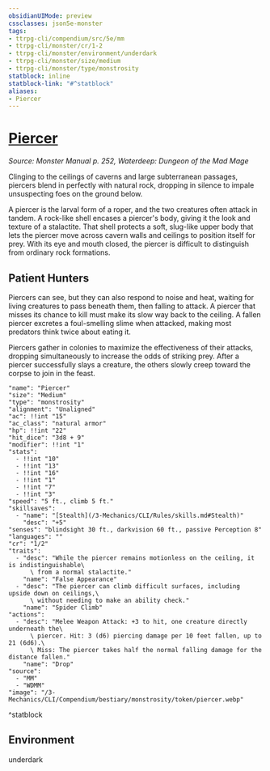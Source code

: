 ```yaml
---
obsidianUIMode: preview
cssclasses: json5e-monster
tags:
- ttrpg-cli/compendium/src/5e/mm
- ttrpg-cli/monster/cr/1-2
- ttrpg-cli/monster/environment/underdark
- ttrpg-cli/monster/size/medium
- ttrpg-cli/monster/type/monstrosity
statblock: inline
statblock-link: "#^statblock"
aliases:
- Piercer
---
```

# [Piercer](3-Mechanics\CLI\Compendium\bestiary\monstrosity/piercer.md)
*Source: Monster Manual p. 252, Waterdeep: Dungeon of the Mad Mage*  

Clinging to the ceilings of caverns and large subterranean passages, piercers blend in perfectly with natural rock, dropping in silence to impale unsuspecting foes on the ground below.

A piercer is the larval form of a roper, and the two creatures often attack in tandem. A rock-like shell encases a piercer's body, giving it the look and texture of a stalactite. That shell protects a soft, slug-like upper body that lets the piercer move across cavern walls and ceilings to position itself for prey. With its eye and mouth closed, the piercer is difficult to distinguish from ordinary rock formations.

## Patient Hunters

Piercers can see, but they can also respond to noise and heat, waiting for living creatures to pass beneath them, then falling to attack. A piercer that misses its chance to kill must make its slow way back to the ceiling. A fallen piercer excretes a foul-smelling slime when attacked, making most predators think twice about eating it.

Piercers gather in colonies to maximize the effectiveness of their attacks, dropping simultaneously to increase the odds of striking prey. After a piercer successfully slays a creature, the others slowly creep toward the corpse to join in the feast.

```statblock
"name": "Piercer"
"size": "Medium"
"type": "monstrosity"
"alignment": "Unaligned"
"ac": !!int "15"
"ac_class": "natural armor"
"hp": !!int "22"
"hit_dice": "3d8 + 9"
"modifier": !!int "1"
"stats":
  - !!int "10"
  - !!int "13"
  - !!int "16"
  - !!int "1"
  - !!int "7"
  - !!int "3"
"speed": "5 ft., climb 5 ft."
"skillsaves":
  - "name": "[Stealth](/3-Mechanics/CLI/Rules/skills.md#Stealth)"
    "desc": "+5"
"senses": "blindsight 30 ft., darkvision 60 ft., passive Perception 8"
"languages": ""
"cr": "1/2"
"traits":
  - "desc": "While the piercer remains motionless on the ceiling, it is indistinguishable\
      \ from a normal stalactite."
    "name": "False Appearance"
  - "desc": "The piercer can climb difficult surfaces, including upside down on ceilings,\
      \ without needing to make an ability check."
    "name": "Spider Climb"
"actions":
  - "desc": "Melee Weapon Attack: +3 to hit, one creature directly underneath the\
      \ piercer. Hit: 3 (d6) piercing damage per 10 feet fallen, up to 21 (6d6).\
      \ Miss: The piercer takes half the normal falling damage for the distance fallen."
    "name": "Drop"
"source":
  - "MM"
  - "WDMM"
"image": "/3-Mechanics/CLI/Compendium/bestiary/monstrosity/token/piercer.webp"
```
^statblock

## Environment

underdark